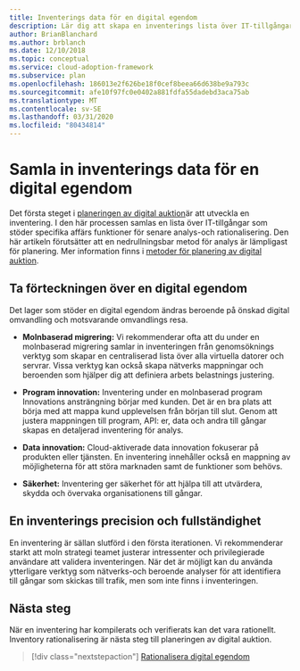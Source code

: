 ```yaml
---
title: Inventerings data för en digital egendom
description: Lär dig att skapa en inventerings lista över IT-tillgångar som stöder specifika affärs funktioner, för senare analys-och rationalisering.
author: BrianBlanchard
ms.author: brblanch
ms.date: 12/10/2018
ms.topic: conceptual
ms.service: cloud-adoption-framework
ms.subservice: plan
ms.openlocfilehash: 186013e2f626be18f0cef8beea66d638be9a793c
ms.sourcegitcommit: afe10f97fc0e0402a881fdfa55dadebd3aca75ab
ms.translationtype: MT
ms.contentlocale: sv-SE
ms.lasthandoff: 03/31/2020
ms.locfileid: "80434814"
---
```

# <a name="gather-inventory-data-for-a-digital-estate"></a>Samla in inventerings data för en digital egendom

Det första steget i [planeringen av digital auktion](./index.md)är att utveckla en inventering. I den här processen samlas en lista över IT-tillgångar som stöder specifika affärs funktioner för senare analys-och rationalisering. Den här artikeln förutsätter att en nedrullningsbar metod för analys är lämpligast för planering. Mer information finns i [metoder för planering av digital auktion](./approach.md).

## <a name="take-inventory-of-a-digital-estate"></a>Ta förteckningen över en digital egendom

Det lager som stöder en digital egendom ändras beroende på önskad digital omvandling och motsvarande omvandlings resa.

- **Molnbaserad migrering:**  Vi rekommenderar ofta att du under en molnbaserad migrering samlar in inventeringen från genomsöknings verktyg som skapar en centraliserad lista över alla virtuella datorer och servrar. Vissa verktyg kan också skapa nätverks mappningar och beroenden som hjälper dig att definiera arbets belastnings justering.

- **Program innovation:** Inventering under en molnbaserad program Innovations ansträngning börjar med kunden. Det är en bra plats att börja med att mappa kund upplevelsen från början till slut. Genom att justera mappningen till program, API: er, data och andra till gångar skapas en detaljerad inventering för analys.

- **Data innovation:** Cloud-aktiverade data innovation fokuserar på produkten eller tjänsten. En inventering innehåller också en mappning av möjligheterna för att störa marknaden samt de funktioner som behövs.

- **Säkerhet:** Inventering ger säkerhet för att hjälpa till att utvärdera, skydda och övervaka organisationens till gångar.

## <a name="accuracy-and-completeness-of-an-inventory"></a>En inventerings precision och fullständighet

En inventering är sällan slutförd i den första iterationen. Vi rekommenderar starkt att moln strategi teamet justerar intressenter och privilegierade användare att validera inventeringen. När det är möjligt kan du använda ytterligare verktyg som nätverks-och beroende analyser för att identifiera till gångar som skickas till trafik, men som inte finns i inventeringen.

## <a name="next-steps"></a>Nästa steg

När en inventering har kompilerats och verifierats kan det vara rationellt. Inventory rationalisering är nästa steg till planeringen av digital auktion.

> [!div class="nextstepaction"]
> [Rationalisera digital egendom](./rationalize.md)
